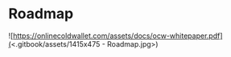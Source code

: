 # Roadmap

![https://onlinecoldwallet.com/assets/docs/ocw-whitepaper.pdf](<.gitbook/assets/1415x475  - Roadmap.jpg>)
